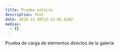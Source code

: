 ```yaml
---
title: Prueba noticia
description: Test
date: 2018-12-30T12:21:01.626Z
medias:
  - {}
---
```

Prueba de carga de elementos directos de la galería
